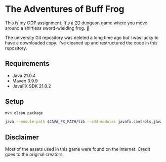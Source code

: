 # The Adventures of Buff Frog

This is my OOP assignment. It's a 2D dungeon game where you move around a shirtless sword-wielding frog. 🐸

The university Git repository was deleted a long time ago but I was lucky to have a downloaded copy. I've cleaned up and restructured the code in this repository.

## Requirements

- Java 21.0.4
- Maven 3.9.9
- JavaFX SDK 21.0.2

## Setup

```sh
mvn clean package

java --module-path $JAVA_FX_PATH/lib --add-modules javafx.controls,javafx.fxml -jar target/dungeon-1.0.jar
```

## Disclaimer

Most of the assets used in this game were found on the internet. Credit goes to the original creators.
